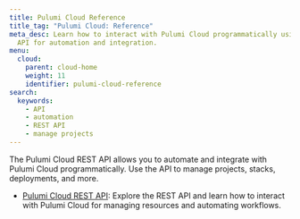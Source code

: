 ```yaml
---
title: Pulumi Cloud Reference
title_tag: "Pulumi Cloud: Reference"
meta_desc: Learn how to interact with Pulumi Cloud programmatically using the REST
  API for automation and integration.
menu:
  cloud:
    parent: cloud-home
    weight: 11
    identifier: pulumi-cloud-reference
search:
  keywords:
    - API
    - automation
    - REST API
    - manage projects
---
```


The Pulumi Cloud REST API allows you to automate and integrate with Pulumi Cloud programmatically. Use the API to manage projects, stacks, deployments, and more.

- [Pulumi Cloud REST API](/docs/pulumi-cloud/cloud-rest-api/): Explore the REST API and learn how to interact with Pulumi Cloud for managing resources and automating workflows.
